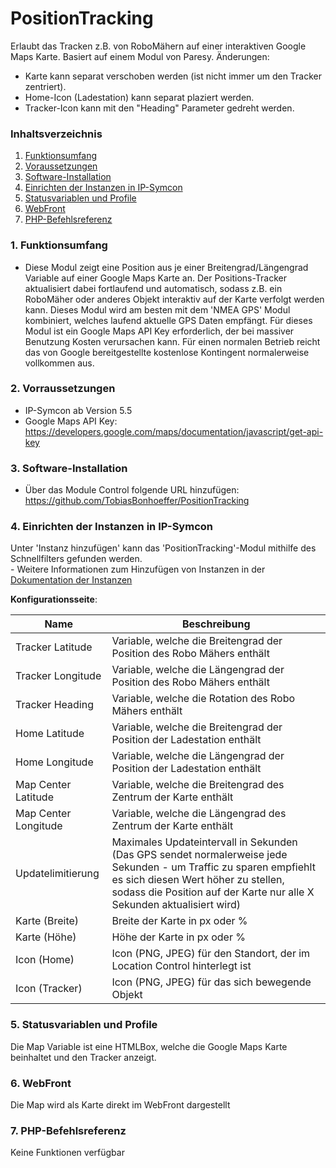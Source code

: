 # PositionTracking
Erlaubt das Tracken z.B. von RoboMähern auf einer interaktiven Google Maps Karte. Basiert auf einem Modul von Paresy. Änderungen: 
- Karte kann separat verschoben werden (ist nicht immer um den Tracker zentriert).
- Home-Icon (Ladestation) kann separat plaziert werden. 
- Tracker-Icon kann mit den "Heading" Parameter gedreht werden.

### Inhaltsverzeichnis

1. [Funktionsumfang](#1-funktionsumfang)
2. [Voraussetzungen](#2-voraussetzungen)
3. [Software-Installation](#3-software-installation)
4. [Einrichten der Instanzen in IP-Symcon](#4-einrichten-der-instanzen-in-ip-symcon)
5. [Statusvariablen und Profile](#5-statusvariablen-und-profile)
6. [WebFront](#6-webfront)
7. [PHP-Befehlsreferenz](#7-php-befehlsreferenz)

### 1. Funktionsumfang

* Diese Modul zeigt eine Position aus je einer Breitengrad/Längengrad Variable auf einer Google Maps Karte an. Der Positions-Tracker aktualisiert dabei fortlaufend und automatisch, sodass z.B. ein RoboMäher oder anderes Objekt interaktiv auf der Karte verfolgt werden kann. Dieses Modul wird am besten mit dem 'NMEA GPS' Modul kombiniert, welches laufend aktuelle GPS Daten empfängt. Für dieses Modul ist ein Google Maps API Key erforderlich, der bei massiver Benutzung Kosten verursachen kann. Für einen normalen Betrieb reicht das von Google bereitgestellte kostenlose Kontingent normalerweise vollkommen aus.    

### 2. Vorraussetzungen

- IP-Symcon ab Version 5.5
- Google Maps API Key: https://developers.google.com/maps/documentation/javascript/get-api-key

### 3. Software-Installation

* Über das Module Control folgende URL hinzufügen: https://github.com/TobiasBonhoeffer/PositionTracking

### 4. Einrichten der Instanzen in IP-Symcon

 Unter 'Instanz hinzufügen' kann das 'PositionTracking'-Modul mithilfe des Schnellfilters gefunden werden.  
	- Weitere Informationen zum Hinzufügen von Instanzen in der [Dokumentation der Instanzen](https://www.symcon.de/service/dokumentation/konzepte/instanzen/#Instanz_hinzufügen)

__Konfigurationsseite__:

Name                | Beschreibung
------------------- | ------------------
Tracker Latitude    | Variable, welche die Breitengrad der Position des Robo Mähers enthält
Tracker Longitude   | Variable, welche die Längengrad der Position des Robo Mähers enthält
Tracker Heading     | Variable, welche die Rotation des Robo Mähers enthält
Home Latitude       | Variable, welche die Breitengrad der Position der Ladestation enthält
Home Longitude      | Variable, welche die Längengrad der Position der Ladestation enthält
Map Center Latitude | Variable, welche die Breitengrad des Zentrum der Karte enthält
Map Center Longitude| Variable, welche die Längengrad des Zentrum der Karte enthält
Updatelimitierung   | Maximales Updateintervall in Sekunden (Das GPS sendet normalerweise jede Sekunden - um Traffic zu sparen empfiehlt es sich diesen Wert höher zu stellen, sodass die Position auf der Karte nur alle X Sekunden aktualisiert wird)
Karte (Breite)      | Breite der Karte in px oder %
Karte (Höhe)        | Höhe der Karte in px oder %
Icon (Home)         | Icon (PNG, JPEG) für den Standort, der im Location Control hinterlegt ist
Icon (Tracker)      | Icon (PNG, JPEG) für das sich bewegende Objekt

### 5. Statusvariablen und Profile

Die Map Variable ist eine HTMLBox, welche die Google Maps Karte beinhaltet und den Tracker anzeigt.

### 6. WebFront

Die Map wird als Karte direkt im WebFront dargestellt

### 7. PHP-Befehlsreferenz

Keine Funktionen verfügbar
